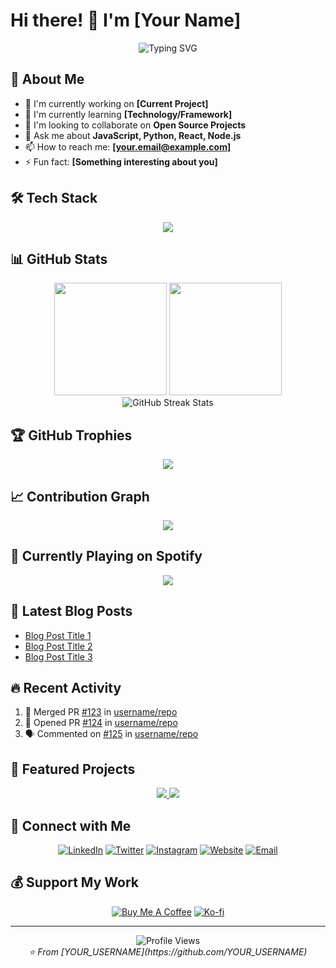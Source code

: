 # Hi there! 👋 I'm [Your Name]

<div align="center">
  <img src="https://readme-typing-svg.herokuapp.com?font=Fira+Code&weight=500&size=22&pause=1000&color=F75C7E&center=true&vCenter=true&random=false&width=435&lines=Welcome+to+my+GitHub+profile!;Full+Stack+Developer;Open+Source+Enthusiast;Always+learning+new+things" alt="Typing SVG" />
</div>

## 🚀 About Me

- 🔭 I'm currently working on **[Current Project]**
- 🌱 I'm currently learning **[Technology/Framework]**
- 👯 I'm looking to collaborate on **Open Source Projects**
- 💬 Ask me about **JavaScript, Python, React, Node.js**
- 📫 How to reach me: **[your.email@example.com]**
- ⚡ Fun fact: **[Something interesting about you]**

## 🛠️ Tech Stack

<div align="center">
  <img src="https://skillicons.dev/icons?i=js,ts,react,nodejs,python,java,html,css,sass,tailwind,vue,angular,express,mongodb,mysql,postgresql,redis,docker,kubernetes,aws,git,github,vscode,figma&perline=8" />
</div>

## 📊 GitHub Stats

<div align="center">
  <img height="180em" src="https://github-readme-stats.vercel.app/api?username=YOUR_USERNAME&show_icons=true&theme=radical&include_all_commits=true&count_private=true"/>
  <img height="180em" src="https://github-readme-stats.vercel.app/api/top-langs/?username=YOUR_USERNAME&layout=compact&theme=radical"/>
</div>

<div align="center">
  <img src="https://github-readme-streak-stats.herokuapp.com/?user=YOUR_USERNAME&theme=radical" alt="GitHub Streak Stats" />
</div>

## 🏆 GitHub Trophies

<div align="center">
  <img src="https://github-profile-trophy.vercel.app/?username=YOUR_USERNAME&theme=radical&no-frame=false&no-bg=false&margin-w=4" />
</div>

## 📈 Contribution Graph

<div align="center">
  <img src="https://github-readme-activity-graph.vercel.app/graph?username=YOUR_USERNAME&theme=redical&bg_color=20232a&hide_border=true" />
</div>

## 🎵 Currently Playing on Spotify

<div align="center">
  <img src="https://spotify-recently-played-readme.vercel.app/api?user=YOUR_SPOTIFY_USER_ID&count=1&unique=true" />
</div>

## 📝 Latest Blog Posts

<!-- BLOG-POST-LIST:START -->
- [Blog Post Title 1](https://your-blog.com/post1)
- [Blog Post Title 2](https://your-blog.com/post2)
- [Blog Post Title 3](https://your-blog.com/post3)
<!-- BLOG-POST-LIST:END -->

## 🔥 Recent Activity

<!--START_SECTION:activity-->
1. 🎉 Merged PR [#123](https://github.com/username/repo/pull/123) in [username/repo](https://github.com/username/repo)
2. 💪 Opened PR [#124](https://github.com/username/repo/pull/124) in [username/repo](https://github.com/username/repo)
3. 🗣 Commented on [#125](https://github.com/username/repo/issues/125) in [username/repo](https://github.com/username/repo)
<!--END_SECTION:activity-->

## 🌟 Featured Projects

<div align="center">
  <a href="https://github.com/YOUR_USERNAME/PROJECT_1">
    <img src="https://github-readme-stats.vercel.app/api/pin/?username=YOUR_USERNAME&repo=PROJECT_1&theme=radical" />
  </a>
  <a href="https://github.com/YOUR_USERNAME/PROJECT_2">
    <img src="https://github-readme-stats.vercel.app/api/pin/?username=YOUR_USERNAME&repo=PROJECT_2&theme=radical" />
  </a>
</div>

## 🤝 Connect with Me

<div align="center">
  <a href="https://linkedin.com/in/YOUR_LINKEDIN"><img src="https://img.shields.io/badge/LinkedIn-0077B5?style=for-the-badge&logo=linkedin&logoColor=white" alt="LinkedIn" /></a>
  <a href="https://twitter.com/YOUR_TWITTER"><img src="https://img.shields.io/badge/Twitter-1DA1F2?style=for-the-badge&logo=twitter&logoColor=white" alt="Twitter" /></a>
  <a href="https://instagram.com/YOUR_INSTAGRAM"><img src="https://img.shields.io/badge/Instagram-E4405F?style=for-the-badge&logo=instagram&logoColor=white" alt="Instagram" /></a>
  <a href="https://your-website.com"><img src="https://img.shields.io/badge/Website-000000?style=for-the-badge&logo=About.me&logoColor=white" alt="Website" /></a>
  <a href="mailto:your.email@example.com"><img src="https://img.shields.io/badge/Email-D14836?style=for-the-badge&logo=gmail&logoColor=white" alt="Email" /></a>
</div>

## 💰 Support My Work

<div align="center">
  <a href="https://buymeacoffee.com/YOUR_USERNAME"><img src="https://img.shields.io/badge/Buy%20Me%20A%20Coffee-FFDD00?style=for-the-badge&logo=buy-me-a-coffee&logoColor=black" alt="Buy Me A Coffee" /></a>
  <a href="https://ko-fi.com/YOUR_USERNAME"><img src="https://img.shields.io/badge/Ko--fi-F16061?style=for-the-badge&logo=ko-fi&logoColor=white" alt="Ko-fi" /></a>
</div>

---

<div align="center">
  <img src="https://komarev.com/ghpvc/?username=YOUR_USERNAME&color=blueviolet&style=flat-square&label=Profile+Views" alt="Profile Views" />
</div>

<div align="center">
  <i>⭐️ From [YOUR_USERNAME](https://github.com/YOUR_USERNAME)</i>
</div>
